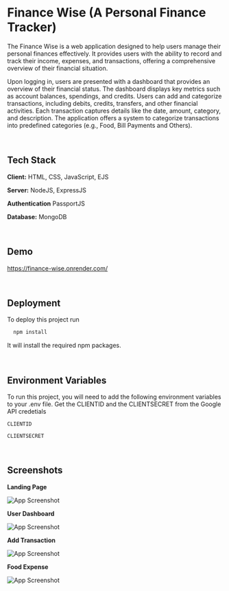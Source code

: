 
# Finance Wise (A Personal Finance Tracker)

The Finance Wise is a web application designed to help users manage their personal finances effectively. It provides users with the ability to record and track their income, expenses, and transactions, offering a comprehensive overview of their financial situation.

 Upon logging in, users are presented with a dashboard that provides an overview of their financial status. The dashboard displays key metrics such as account balances, spendings, and credits. Users can add and categorize transactions, including debits, credits, transfers, and other financial activities. Each transaction captures details like the date, amount, category, and description. The application offers a system to categorize transactions into predefined categories (e.g., Food, Bill Payments and Others).

&nbsp;
&nbsp;

## Tech Stack

**Client:** HTML, CSS, JavaScript, EJS

**Server:** NodeJS, ExpressJS

**Authentication** PassportJS

**Database:** MongoDB

&nbsp;
&nbsp;


## Demo

https://finance-wise.onrender.com/

&nbsp;
&nbsp;


## Deployment

To deploy this project run

```bash
  npm install
```

It will install the required npm packages.

&nbsp;
&nbsp;


## Environment Variables

To run this project, you will need to add the following environment variables to your .env file. Get the CLIENTID and the CLIENTSECRET from the Google API credetials

`CLIENTID`

`CLIENTSECRET`

&nbsp;
&nbsp;


## Screenshots

**Landing Page**

![App Screenshot](https://i.ibb.co/qYfpDxx/Screenshot-2023-06-26-at-20-20-22-Finance-Wise.png)

**User Dashboard**

![App Screenshot](https://i.ibb.co/qNn0stc/Screenshot-2023-06-26-at-20-24-52-Personal-Finance-Dashboard.png)

**Add Transaction**

![App Screenshot](https://i.ibb.co/D1y2MVV/Screenshot-2023-06-26-at-20-21-51-Transactions.png)

**Food Expense**

![App Screenshot](https://i.ibb.co/r5cTDh1/Screenshot-2023-06-26-at-20-25-27-Food-Payments.png)



